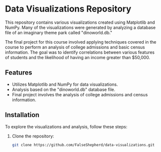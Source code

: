 # Data Visualizations Repository

This repository contains various visualizations created using Matplotlib and NumPy. Many of the visualizations were generated by analyzing a database file of an imaginary theme park called "dinoworld.db."

The final project for this course involved applying techniques covered in the course to perform an analysis of college admissions and basic census information. The goal was to identify correlations between various features of students and the likelihood of having an income greater than $50,000.

## Features

- Utilizes Matplotlib and NumPy for data visualizations.
- Analysis based on the "dinoworld.db" database file.
- Final project involves the analysis of college admissions and census information.

## Installation

To explore the visualizations and analysis, follow these steps:

1. Clone the repository:

   ```bash
   git clone https://github.com/FalseShepherd/data-visualizations.git
